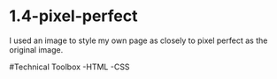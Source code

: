 # 1.4-pixel-perfect
I used an image to style my own page as closely to pixel perfect as the original image.

#Technical Toolbox
-HTML -CSS
